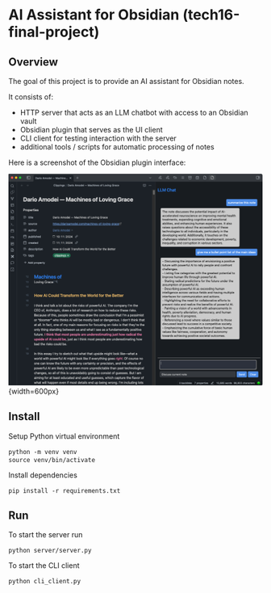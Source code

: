 # AI Assistant for Obsidian (tech16-final-project)

## Overview

The goal of this project is to provide an AI assistant for Obsidian notes.

It consists of:

- HTTP server that acts as an LLM chatbot with access to an Obsidian vault
- Obsidian plugin that serves as the UI client
- CLI client for testing interaction with the server
- additional tools / scripts for automatic processing of notes 

Here is a screenshot of the Obsidian plugin interface:

![Overview](docs/obsidian.png){width=600px}

## Install

Setup Python virtual environment

```shell
python -m venv venv
source venv/bin/activate
```

Install dependencies

```shell
pip install -r requirements.txt
```
## Run

To start the server run
```shell
python server/server.py
```

To start the CLI client
```shell
python cli_client.py
```
